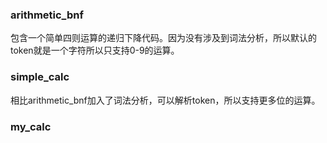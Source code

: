 ### arithmetic_bnf
包含一个简单四则运算的递归下降代码。因为没有涉及到词法分析，所以默认的token就是一个字符所以只支持0-9的运算。

### simple_calc
相比arithmetic_bnf加入了词法分析，可以解析token，所以支持更多位的运算。

### my_calc

